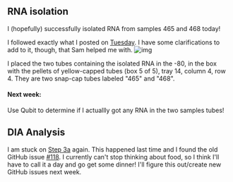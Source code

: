 ## RNA isolation

I (hopefully) successfully isolated RNA from samples 465 and 468 today! 

I followed exactly what I posted on [Tuesday](https://github.com/grace-ac/grace-ac.github.io/blob/master/_posts/2018-02-13-RNA-isolation-protocol-for-tomorrow.md). I have some clarifications to add to it, though, that Sam helped me with. 
![img](http://owl.fish.washington.edu/scaphapoda/grace/2015-oysterseed-project/2015-DIA/DIA-protocol.png)

I placed the two tubes containing the isolated RNA in the -80, in the box with the pellets of yellow-capped tubes (box 5 of 5), tray 14, column 4, row 4. They are two snap-cap tubes labeled "465" and "468".

#### Next week:
Use Qubit to determine if I actuallly got any RNA in the two samples tubes!

## DIA Analysis

I am stuck on [Step 3a](https://github.com/RobertsLab/resources/blob/master/protocols/DIA-data-Analyses.md#step-3a-create-two-text-files-that-indicate-path-for-1-the-reference-peptide-list-in-silico-protein-digestion-and-2-spectra-data-mzml-files) again. This happened last time and I found the old GitHub issue [#118](https://github.com/RobertsLab/resources/issues/118). I currently can't stop thinking about food, so I think I'll have to call it a day and go get some dinner! I'll figure this out/create new GitHub issues next week. 

